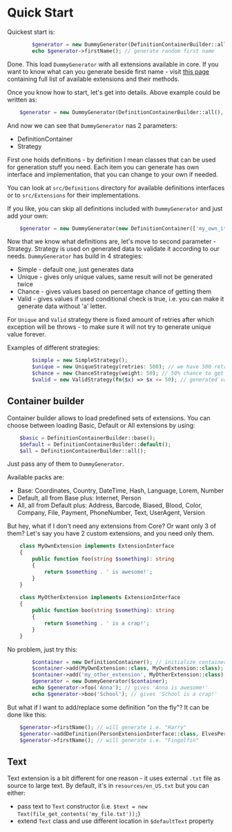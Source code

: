 # Quick Start

Quickest start is:

```php
        $generator = new DummyGenerator(DefinitionContainerBuilder::all());
        echo $generator->firstName(); // generate random first name
```

Done. This load `DummyGenerator` with all extensions available in core. If you want to know what can you generate beside first name - visit [this page](extensions.md) containing full list of available extensions and their methods.

Once you know how to start, let's get into details. Above example could be written as:

```php
    $generator = new DummyGenerator(DefinitionContainerBuilder::all(), new SimpleStrategy());
```

And now we can see that `DummyGenerator` nas 2 parameters:

* DefinitionContainer
* Strategy

First one holds definitions - by definition I mean classes that can be used for generation stuff you need. Each item you can generate has own interface and implementation, that you can change to your own if needed.

You can look at `src/Definitions` directory for available definitions interfaces or to `src/Extensions` for their implementations.

If you like, you can skip all definitions included with `DummyGenerator` and just add your own:

```php
    $generator = new DummyGenerator(new DefinitionContainer(['my_own_item' => new MyOwnItem()]));
```

Now that we know what definitions are, let's move to second parameter - Strategy. Strategy is used on generated data to validate it according to our needs. `DummyGenerator` has build in 4 strategies:

* Simple - default one, just generates data
* Unique - gives only unique values, same result will not be generated twice
* Chance - gives values based on percentage chance of getting them
* Valid - gives values if used conditional check is true, i.e. you can make it generate data without 'a' letter.

For `Unique` and `Valid` strategy there is fixed amount of retries after which exception will be throws - to make sure it will not try to generate unique value forever.

Examples of different strategies:

```php
        $simple = new SimpleStrategy();
        $unique = new UniqueStrategy(retries: 500); // we have 500 retries to get unique values
        $chance = new ChanceStrategy(weight: 50); // 50% chance to get value
        $valid = new ValidStrategy(fn($x) => $x <= 50); // generated value has to be lower or equal than 50 
```

## Container builder

Container builder allows to load predefined sets of extensions. You can choose between loading Basic, Default or All extensions by using:

```php
    $basic = DefinitionContainerBuilder::base();
    $default = DefinitionContainerBuilder::default();
    $all = DefinitionContainerBuilder::all();
```

Just pass any of them to `DummyGenerator`. 

Available packs are:

* Base: Coordinates, Country, DateTime, Hash, Language, Lorem, Number
* Default, all from Base plus: Internet, Person
* All, all from Default plus: Address, Barcode, Biased, Blood, Color, Company, File, Payment, PhoneNumber, Text, UserAgent, Version

But hey, what if I don't need any extensions from Core? Or want only 3 of them? Let's say you have 2 custom extensions, and you need only them.

```php
    class MyOwnExtension implements ExtensionInterface
    {
        public function foo(string $something): string
        {
            return $something . ' is awesome!';
        }
    }
    
    class MyOtherExtension implements ExtensionInterface
    {
        public function boo(string $something): string
        {
            return $something . ' is a crap!';
        }
    }
```

No problem, just try this:

```php
        $container = new DefinitionContainer(); // initialize container with no extensions
        $container->add(MyOwnExtension::class, MyOwnExtension::class); // first parameter is ID/name, second value (extension itself)
        $container->add('my_other_extension', MyOtherExtension::class); // ID can be regular string
        $generator = new DummyGenerator($container);
        echo $generator->foo('Anna'); // gives 'Anna is awesome!'
        echo $generator->boo('School'); // gives 'School is a crap!' 
```

But what if I want to add/replace some definition "on the fly"? It can be done like this:

```php
    $generator->firstName(); // will generate i.e. "Harry"
    $generator->addDefinition(PersonExtensionInterface::class, ElvesPerson::class);
    $generator->firstName(); // will generate i.e. "Fingolfin"
```

## Text

Text extension is a bit different for one reason - it uses external `.txt` file as source to large text. By default, it's in `resources/en_US.txt` but you can either:

* pass text to `Text` constructor (i.e. `$text = new Text(file_get_contents('my_file.txt'));`)
* extend `Text` class and use different location in `$defaultText` property

